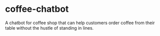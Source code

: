 # coffee-chatbot
A chatbot for coffee shop that can help customers order coffee from their table without the hustle of standing in lines.
